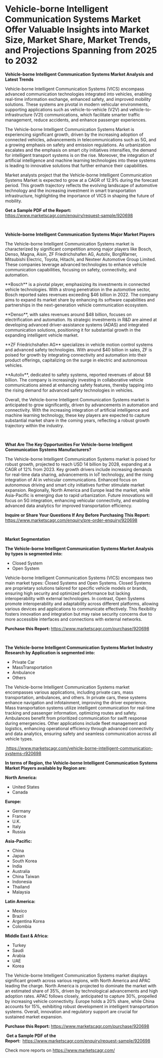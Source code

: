 <p><h1>Vehicle-borne Intelligent Communication Systems Market Offer Valuable Insights into Market Size, Market Share, Market Trends, and Projections Spanning from 2025 to 2032</h1></p><p><strong>Vehicle-borne Intelligent Communication Systems Market Analysis and Latest Trends</strong></p>
<p><p>Vehicle-borne Intelligent Communication Systems (VICS) encompass advanced communication technologies integrated into vehicles, enabling real-time information exchange, enhanced safety, and improved mobility solutions. These systems are pivotal in modern vehicular environments, supporting applications such as vehicle-to-vehicle (V2V) and vehicle-to-infrastructure (V2I) communications, which facilitate smarter traffic management, reduce accidents, and enhance passenger experiences.</p><p>The Vehicle-borne Intelligent Communication Systems Market is experiencing significant growth, driven by the increasing adoption of connected vehicles, advancements in telecommunications such as 5G, and a growing emphasis on safety and emission regulations. As urbanization escalates and the emphasis on smart city initiatives intensifies, the demand for intelligent transport systems is on the rise. Moreover, the integration of artificial intelligence and machine learning technologies into these systems is leading to innovative solutions that further enhance their capabilities.</p><p>Market analysts project that the Vehicle-borne Intelligent Communication Systems Market is expected to grow at a CAGR of 12.9% during the forecast period. This growth trajectory reflects the evolving landscape of automotive technology and the increasing investment in smart transportation infrastructure, highlighting the importance of VICS in shaping the future of mobility.</p></p>
<p><strong>Get a Sample PDF of the Report:&nbsp;</strong> <a href="https://www.marketscagr.com/enquiry/request-sample/920698?utm_campaign=3456&utm_medium=2&utm_source=Github&utm_content=ia&utm_term=30032025&utm_id=vehicle-borne-intelligent-communication-systems">https://www.marketscagr.com/enquiry/request-sample/920698</a></p>
<p>&nbsp;</p>
<p><strong>Vehicle-borne Intelligent Communication Systems Major Market Players</strong></p>
<p><p>The Vehicle-borne Intelligent Communication Systems market is characterized by significant competition among major players like Bosch, Denso, Magna, Aisin, ZF Friedrichshafen AG, Autoliv, BorgWarner, Mitsubishi Electric, Toyota, Hitachi, and Nexteer Automotive Group Limited. These companies leverage advanced technologies to enhance vehicle communication capabilities, focusing on safety, connectivity, and automation.</p><p>**Bosch** is a pivotal player, emphasizing its investments in connected vehicle technologies. With a strong penetration in the automotive sector, Bosch reported sales revenues exceeding $46 billion in 2022. The company aims to expand its market share by enhancing its software capabilities and partnerships in the next-generation vehicle communication ecosystem.</p><p>**Denso**, with sales revenues around $48 billion, focuses on electrification and automation. Its strategic investments in R&D are aimed at developing advanced driver-assistance systems (ADAS) and integrated communication solutions, positioning it for substantial growth in the expanding intelligent vehicle market.</p><p>**ZF Friedrichshafen AG** specializes in vehicle motion control systems and advanced safety technologies. With around $40 billion in sales, ZF is poised for growth by integrating connectivity and automation into their product offerings, capitalizing on the surge in electric and autonomous vehicles.</p><p>**Autoliv**, dedicated to safety systems, reported revenues of about $8 billion. The company is increasingly investing in collaborative vehicle communications aimed at enhancing safety features, thereby tapping into the rising demand for advanced safety technologies in vehicles.</p><p>Overall, the Vehicle-borne Intelligent Communication Systems market is anticipated to grow significantly, driven by advancements in automation and connectivity. With the increasing integration of artificial intelligence and machine learning technology, these key players are expected to capture substantial market share in the coming years, reflecting a robust growth trajectory within the industry.</p></p>
<p>&nbsp;</p>
<p><strong>What Are The Key Opportunities For Vehicle-borne Intelligent Communication Systems Manufacturers?</strong></p>
<p><p>The Vehicle-borne Intelligent Communication Systems market is poised for robust growth, projected to reach USD 14 billion by 2028, expanding at a CAGR of 12% from 2023. Key growth drivers include increasing demands for real-time data sharing, advancements in IoT technology, and the rising integration of AI in vehicular communications. Enhanced focus on autonomous driving and smart city initiatives further stimulate market expansion. Regionally, North America and Europe lead the market, while Asia-Pacific is emerging due to rapid urbanization. Future innovations will focus on 5G integration, enhancing vehicular connectivity, and enabling advanced data analytics for improved transportation efficiency.</p></p>
<p><strong>Inquire or Share Your Questions If Any Before Purchasing This Report:</strong> <a href="https://www.marketscagr.com/enquiry/pre-order-enquiry/920698?utm_campaign=3456&utm_medium=2&utm_source=Github&utm_content=ia&utm_term=30032025&utm_id=vehicle-borne-intelligent-communication-systems">https://www.marketscagr.com/enquiry/pre-order-enquiry/920698</a></p>
<p>&nbsp;</p>
<p><strong>Market Segmentation</strong></p>
<p><strong>The Vehicle-borne Intelligent Communication Systems Market Analysis by types is segmented into:</strong></p>
<p><ul><li>Closed System</li><li>Open System</li></ul></p>
<p><p>Vehicle-borne Intelligent Communication Systems (VICS) encompass two main market types: Closed Systems and Open Systems. Closed Systems are proprietary solutions tailored for specific vehicle models or brands, ensuring high security and optimized performance but lacking interoperability with external technologies. In contrast, Open Systems promote interoperability and adaptability across different platforms, allowing various devices and applications to communicate effectively. This flexibility fosters innovation and integration but may raise security concerns due to more accessible interfaces and connections with external networks.</p></p>
<p><strong>Purchase this Report:&nbsp;</strong><a href="https://www.marketscagr.com/purchase/920698?utm_campaign=3456&utm_medium=2&utm_source=Github&utm_content=ia&utm_term=30032025&utm_id=vehicle-borne-intelligent-communication-systems">https://www.marketscagr.com/purchase/920698</a></p>
<p>&nbsp;</p>
<p><strong>The Vehicle-borne Intelligent Communication Systems Market Industry Research by Application is segmented into:</strong></p>
<p><ul><li>Private Car</li><li>MassTransportation</li><li>Ambulance</li><li>Others</li></ul></p>
<p><p>The Vehicle-borne Intelligent Communication Systems market encompasses various applications, including private cars, mass transportation, ambulances, and others. In private cars, these systems enhance navigation and infotainment, improving the driver experience. Mass transportation systems utilize intelligent communication for real-time tracking and passenger information, optimizing routes and safety. Ambulances benefit from prioritized communication for swift response during emergencies. Other applications include fleet management and logistics, enhancing operational efficiency through advanced connectivity and data analytics, ensuring safety and seamless communication across all vehicle types.</p></p>
<p><a href="https://www.marketscagr.com/vehicle-borne-intelligent-communication-systems-r920698?utm_campaign=3456&utm_medium=2&utm_source=Github&utm_content=ia&utm_term=30032025&utm_id=vehicle-borne-intelligent-communication-systems">&nbsp;https://www.marketscagr.com/vehicle-borne-intelligent-communication-systems-r920698</a></p>
<p><strong>In terms of Region, the Vehicle-borne Intelligent Communication Systems Market Players available by Region are:</strong></p>
<p>
    <p> <strong> North America: </strong>
        <ul>
            <li>United States</li>
            <li>Canada</li>
        </ul>
        </p> 
    <p> <strong> Europe: </strong>
        <ul>
            <li>Germany</li>
            <li>France</li>
            <li>U.K.</li>
            <li>Italy</li>
            <li>Russia</li>
        </ul>
        </p> 
    <p> <strong> Asia-Pacific: </strong>
        <ul>
            <li>China</li>
            <li>Japan</li>
            <li>South Korea</li>
            <li>India</li>
            <li>Australia</li>
            <li>China Taiwan</li>
            <li>Indonesia</li>
            <li>Thailand</li>
            <li>Malaysia</li>
        </ul>
        </p> 
    <p> <strong> Latin America: </strong>
        <ul>
            <li>Mexico</li>
            <li>Brazil</li>
            <li>Argentina Korea</li>
            <li>Colombia</li>
        </ul>
        </p> 
    <p> <strong> Middle East & Africa: </strong>
        <ul>
            <li>Turkey</li>
            <li>Saudi</li>
            <li>Arabia</li>
            <li>UAE</li>
            <li>Korea</li>
        </ul>
    </p>
    </p>
<p><p>The Vehicle-borne Intelligent Communication Systems market displays significant growth across various regions, with North America and APAC leading the charge. North America is projected to dominate the market with an estimated share of 35%, driven by technological advancements and high adoption rates. APAC follows closely, anticipated to capture 30%, propelled by increasing vehicle connectivity. Europe holds a 20% share, while China accounts for 15%, exhibiting robust development in intelligent transportation systems. Overall, innovation and regulatory support are crucial for sustained market expansion.</p></p>
<p><strong>Purchase this Report: </strong><a href="https://www.marketscagr.com/purchase/920698?utm_campaign=3456&utm_medium=2&utm_source=Github&utm_content=ia&utm_term=30032025&utm_id=vehicle-borne-intelligent-communication-systems">https://www.marketscagr.com/purchase/920698</a></p>
<p>&nbsp;<strong>Get a Sample PDF of the Report:&nbsp;&nbsp;</strong><a href="https://www.marketscagr.com/enquiry/request-sample/920698?utm_campaign=3456&utm_medium=2&utm_source=Github&utm_content=ia&utm_term=30032025&utm_id=vehicle-borne-intelligent-communication-systems">https://www.marketscagr.com/enquiry/request-sample/920698</a></p>
<p><strong></strong></p>
<p>Check more reports on <a href="https://www.marketscagr.com/?utm_campaign=3456&utm_medium=2&utm_source=Github&utm_content=ia&utm_term=30032025&utm_id=vehicle-borne-intelligent-communication-systems">https://www.marketscagr.com/</a></p>